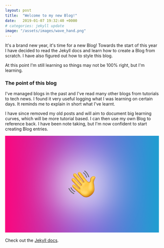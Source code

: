 ```yaml
---
layout: post
title:  "Welcome to my new Blog!"
date:   2019-01-07 19:32:40 +0000
# categories: jekyll update
image: "/assets/images/wave_hand.png"
---
```

It's a brand new year, it's time for a new Blog! Towards the start of this year I have decided to read the Jekyll docs and learn how to create a Blog from scratch. I have also figured out how to style this blog.

At this point I'm still learning so things may not be 100% right, but I'm learning.

### The point of this blog
I've managed blogs in the past and I've read many other blogs from tutorials to tech news. I found it very useful logging what I was learning on certain days. It reminds me to explain in short what I've learnt.

I have since removed my old posts and will aim to document big learning curves, which will be more tutorial based. I can then use my own Blog to reference back. I have been note taking, but I'm now confident to start creating Blog entries. 

![My helpful screenshot](/assets/images/wave_hand.png)

Check out the [Jekyll docs][jekyll-docs].

[jekyll-docs]: https://jekyllrb.com/docs/home
[jekyll-gh]:   https://github.com/jekyll/jekyll
[jekyll-talk]: https://talk.jekyllrb.com/
